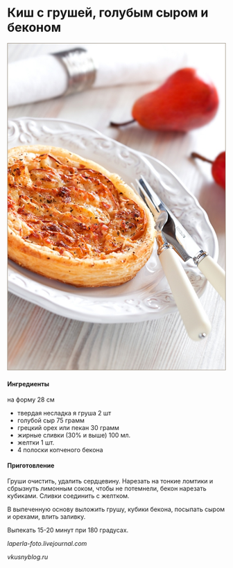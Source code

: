 # Киш с грушей, голубым сыром и беконом

![Киш с грушей, голубым сыром и беконом](../../pics/image7.png)

#### Ингредиенты

на форму 28 см

* твердая несладка я груша 2 шт
* голубой сыр 75 грамм
* грецкий орех или пекан 30 грамм
* жирные сливки \(30% и выше\) 100 мл.
* желтки 1 шт.
* 4 полоски копченого бекона

#### Приготовление

Груши очистить, удалить сердцевину. Нарезать на тонкие ломтики и сбрызнуть лимонным соком, чтобы не потемнели, бекон нарезать кубиками. Сливки соединить с желтком.

В выпеченную основу выложить грушу, кубики бекона, посыпать сыром и орехами, влить заливку.

Выпекать 15-20 минут при 180 градусах.

*laperla-foto.livejournal.com*

*vkusnyblog.ru*